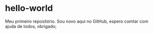 # hello-world
Meu primeiro repositório.
Sou novo aqui no  GitHub, espero comtar com ajuda de todos, obrigado;
